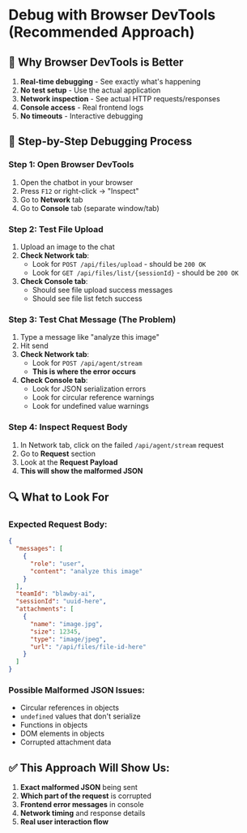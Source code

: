 # Debug with Browser DevTools (Recommended Approach)

## 🎯 **Why Browser DevTools is Better**

1. **Real-time debugging** - See exactly what's happening
2. **No test setup** - Use the actual application
3. **Network inspection** - See actual HTTP requests/responses
4. **Console access** - Real frontend logs
5. **No timeouts** - Interactive debugging

## 🔧 **Step-by-Step Debugging Process**

### **Step 1: Open Browser DevTools**
1. Open the chatbot in your browser
2. Press `F12` or right-click → "Inspect"
3. Go to **Network** tab
4. Go to **Console** tab (separate window/tab)

### **Step 2: Test File Upload**
1. Upload an image to the chat
2. **Check Network tab**:
   - Look for `POST /api/files/upload` - should be `200 OK`
   - Look for `GET /api/files/list/{sessionId}` - should be `200 OK`
3. **Check Console tab**:
   - Should see file upload success messages
   - Should see file list fetch success

### **Step 3: Test Chat Message (The Problem)**
1. Type a message like "analyze this image"
2. Hit send
3. **Check Network tab**:
   - Look for `POST /api/agent/stream`
   - **This is where the error occurs**
4. **Check Console tab**:
   - Look for JSON serialization errors
   - Look for circular reference warnings
   - Look for undefined value warnings

### **Step 4: Inspect Request Body**
1. In Network tab, click on the failed `/api/agent/stream` request
2. Go to **Request** section
3. Look at the **Request Payload**
4. **This will show the malformed JSON**

## 🔍 **What to Look For**

### **Expected Request Body:**
```json
{
  "messages": [
    {
      "role": "user", 
      "content": "analyze this image"
    }
  ],
  "teamId": "blawby-ai",
  "sessionId": "uuid-here",
  "attachments": [
    {
      "name": "image.jpg",
      "size": 12345,
      "type": "image/jpeg", 
      "url": "/api/files/file-id-here"
    }
  ]
}
```

### **Possible Malformed JSON Issues:**
- Circular references in objects
- `undefined` values that don't serialize
- Functions in objects
- DOM elements in objects
- Corrupted attachment data

## ✅ **This Approach Will Show Us:**
1. **Exact malformed JSON** being sent
2. **Which part of the request** is corrupted
3. **Frontend error messages** in console
4. **Network timing** and response details
5. **Real user interaction flow**
